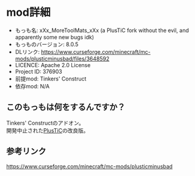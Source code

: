 # mod詳細

- もっも名: xXx_MoreToolMats_xXx (a PlusTiC fork without the evil, and apparently some new bugs idk)
- もっものバージョン: 8.0.5
- DLリンク: https://www.curseforge.com/minecraft/mc-mods/plusticminusbad/files/3648592
- LICENCE: Apache 2.0 License
- Project ID: 376903
- 前提mod: Tinkers' Construct
- 依存mod: N/A

## このもっもは何をするんですか？
Tinkers' Constructのアドオン。<br>
開発中止された[PlusTiC](https://github.com/Landmaster/PlusTiC)の改良版。

## 参考リンク
https://www.curseforge.com/minecraft/mc-mods/plusticminusbad

